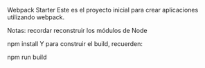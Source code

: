 Webpack Starter
Este es el proyecto inicial para crear aplicaciones utilizando webpack.

Notas:
recordar reconstruir los módulos de Node

npm install
Y para construir el build, recuerden:

npm run build
